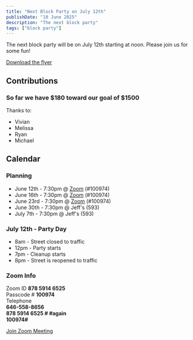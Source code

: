 ```yaml
---
title: "Next Block Party on July 12th"
publishDate: "10 June 2025"
description: "The next block party"
tags: ["block party"]
---
```


The next block party will be on July 12th starting at noon. Please join us for some fun!

[Download the flyer](/planning-flyer-2025.pdf)

## Contributions

### So far we have $180 toward our goal of $1500

Thanks to:

- Vivian
- Melissa
- Ryan
- Michael

## Calendar

### Planning

* June 12th - 7:30pm @ [Zoom](https://us06web.zoom.us/j/87859146525?pwd=YXUzeHVBRTk4SlBEcVpZZDR6QkF5dz09) (#100974)
* June 16th - 7:30pm @ [Zoom](https://us06web.zoom.us/j/87859146525?pwd=YXUzeHVBRTk4SlBEcVpZZDR6QkF5dz09) (#100974)
* June 23rd - 7:30pm @ [Zoom](https://us06web.zoom.us/j/87859146525?pwd=YXUzeHVBRTk4SlBEcVpZZDR6QkF5dz09) (#100974)
* June 30th - 7:30pm @ Jeff's (593)
* July 7th  - 7:30pm @ Jeff's (593)

### July 12th - Party Day

* 8am  - Street closed to traffic
* 12pm - Party starts
* 7pm  - Cleanup starts
* 8pm  - Street is reopened to traffic

### Zoom Info

Zoom ID **878 5914 6525**<br>
Passcode # **100974**<br>
Telephone<br>
**646-558-8656**<br>
**878 5914 6525 # #again**<br>
**100974#**

[Join Zoom Meeting](https://us06web.zoom.us/j/87859146525?pwd=YXUzeHVBRTk4SlBEcVpZZDR6QkF5dz09)


